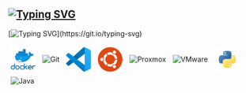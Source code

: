 <!--
## Hi there 👋
-->
[![Typing SVG](https://readme-typing-svg.herokuapp.com?font=Fira+Code&pause=1000&width=435&lines=Hi+there+%F0%9F%91%8B%F0%9F%8F%BB)](https://git.io/typing-svg)
---

[![Typing SVG](https://readme-typing-svg.herokuapp.com?font=Fira+Code&pause=1000&width=435&lines=Languages+and+Tools:)](https://git.io/typing-svg)
<p float="left">
  
<img style="padding:5px;" align="center" alt="Docker" width="50px" src="https://raw.githubusercontent.com/github/explore/80688e429a7d4ef2fca1e82350fe8e3517d3494d/topics/docker/docker.png">
<img style="padding:5px;" align="center" alt="Git" width="50px" 
  src="https://git-scm.com/images/logos/downloads/Git-Icon-1788C.png">
<img style="padding:5px;" align="center" alt="VS Code" width="50px" src="https://raw.githubusercontent.com/github/explore/80688e429a7d4ef2fca1e82350fe8e3517d3494d/topics/visual-studio-code/visual-studio-code.png">
<img style="padding:5px;" align="center" alt="Ubuntu" width="50px" src="https://raw.githubusercontent.com/github/explore/80688e429a7d4ef2fca1e82350fe8e3517d3494d/topics/ubuntu/ubuntu.png">
<img style="padding:5px;" align="center" alt="Proxmox" width="50px" src="https://external-content.duckduckgo.com/iu/?u=https%3A%2F%2Fwww.inett.de%2Fassets%2Fimages%2Flogos%2FProxmox_standard_logo_stacked_hex.png&f=1&nofb=1&ipt=7de38fadc330959dc2bb9543413fc17b9dfa13027b8eef7ce1d16586aa60f49b&ipo=images">
<img style="padding:5px;" align="center" alt="VMware" width="50px" src="https://external-content.duckduckgo.com/iu/?u=https%3A%2F%2Fdownload.logo.wine%2Flogo%2FVMware%2FVMware-Logo.wine.png&f=1&nofb=1&ipt=5e61abff3e6ec867bec06165933f68a9b47bcbf2b3051b2b82aa1dda8b18cdc6&ipo=images">

<img style="padding:5px;" align="center" alt="Python" width="50px" src="https://raw.githubusercontent.com/github/explore/80688e429a7d4ef2fca1e82350fe8e3517d3494d/topics/python/python.png">
<img style="padding:5px;" align="center" alt="Java" width="50px" src="https://external-content.duckduckgo.com/iu/?u=https%3A%2F%2Fstatic.vecteezy.com%2Fsystem%2Fresources%2Fpreviews%2F022%2F101%2F050%2Fnon_2x%2Fjava-logo-transparent-free-png.png&f=1&nofb=1&ipt=14d294dbeac6b315433283537ceb0ab633f75d82b396a9d8395abf9459c61c42&ipo=images">

<!--
**schmidt-silas/schmidt-silas** is a ✨ _special_ ✨ repository because its `README.md` (this file) appears on your GitHub profile.

Here are some ideas to get you started:

- 🔭 I’m currently working on ...
- 🌱 I’m currently learning ...
- 👯 I’m looking to collaborate on ...
- 🤔 I’m looking for help with ...
- 💬 Ask me about ...
- 📫 How to reach me: ...
- 😄 Pronouns: ...
- ⚡ Fun fact: ...
-->
